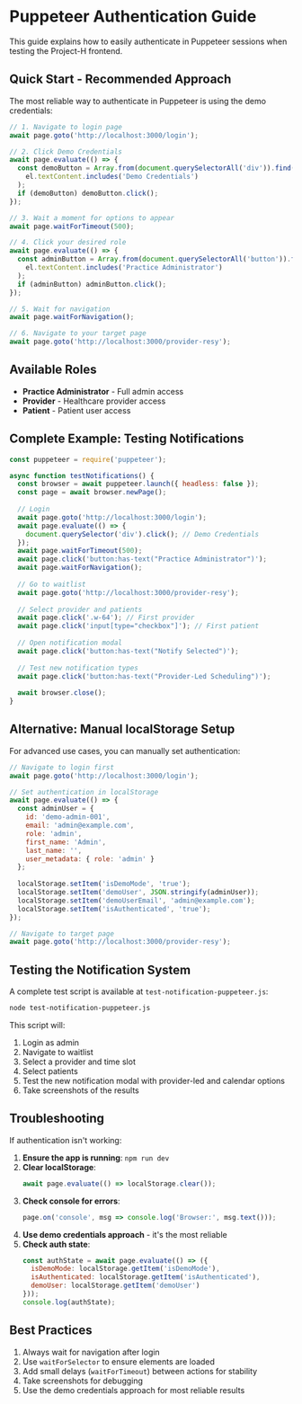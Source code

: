 # Puppeteer Authentication Guide

This guide explains how to easily authenticate in Puppeteer sessions when testing the Project-H frontend.

## Quick Start - Recommended Approach

The most reliable way to authenticate in Puppeteer is using the demo credentials:

```javascript
// 1. Navigate to login page
await page.goto('http://localhost:3000/login');

// 2. Click Demo Credentials
await page.evaluate(() => {
  const demoButton = Array.from(document.querySelectorAll('div')).find(el => 
    el.textContent.includes('Demo Credentials')
  );
  if (demoButton) demoButton.click();
});

// 3. Wait a moment for options to appear
await page.waitForTimeout(500);

// 4. Click your desired role
await page.evaluate(() => {
  const adminButton = Array.from(document.querySelectorAll('button')).find(el => 
    el.textContent.includes('Practice Administrator')
  );
  if (adminButton) adminButton.click();
});

// 5. Wait for navigation
await page.waitForNavigation();

// 6. Navigate to your target page
await page.goto('http://localhost:3000/provider-resy');
```

## Available Roles

- **Practice Administrator** - Full admin access
- **Provider** - Healthcare provider access
- **Patient** - Patient user access

## Complete Example: Testing Notifications

```javascript
const puppeteer = require('puppeteer');

async function testNotifications() {
  const browser = await puppeteer.launch({ headless: false });
  const page = await browser.newPage();
  
  // Login
  await page.goto('http://localhost:3000/login');
  await page.evaluate(() => {
    document.querySelector('div').click(); // Demo Credentials
  });
  await page.waitForTimeout(500);
  await page.click('button:has-text("Practice Administrator")');
  await page.waitForNavigation();
  
  // Go to waitlist
  await page.goto('http://localhost:3000/provider-resy');
  
  // Select provider and patients
  await page.click('.w-64'); // First provider
  await page.click('input[type="checkbox"]'); // First patient
  
  // Open notification modal
  await page.click('button:has-text("Notify Selected")');
  
  // Test new notification types
  await page.click('button:has-text("Provider-Led Scheduling")');
  
  await browser.close();
}
```

## Alternative: Manual localStorage Setup

For advanced use cases, you can manually set authentication:

```javascript
// Navigate to login first
await page.goto('http://localhost:3000/login');

// Set authentication in localStorage
await page.evaluate(() => {
  const adminUser = {
    id: 'demo-admin-001',
    email: 'admin@example.com',
    role: 'admin',
    first_name: 'Admin',
    last_name: '',
    user_metadata: { role: 'admin' }
  };
  
  localStorage.setItem('isDemoMode', 'true');
  localStorage.setItem('demoUser', JSON.stringify(adminUser));
  localStorage.setItem('demoUserEmail', 'admin@example.com');
  localStorage.setItem('isAuthenticated', 'true');
});

// Navigate to target page
await page.goto('http://localhost:3000/provider-resy');
```

## Testing the Notification System

A complete test script is available at `test-notification-puppeteer.js`:

```bash
node test-notification-puppeteer.js
```

This script will:
1. Login as admin
2. Navigate to waitlist
3. Select a provider and time slot
4. Select patients
5. Test the new notification modal with provider-led and calendar options
6. Take screenshots of the results

## Troubleshooting

If authentication isn't working:

1. **Ensure the app is running**: `npm run dev`
2. **Clear localStorage**:
   ```javascript
   await page.evaluate(() => localStorage.clear());
   ```
3. **Check console for errors**:
   ```javascript
   page.on('console', msg => console.log('Browser:', msg.text()));
   ```
4. **Use demo credentials approach** - it's the most reliable
5. **Check auth state**:
   ```javascript
   const authState = await page.evaluate(() => ({
     isDemoMode: localStorage.getItem('isDemoMode'),
     isAuthenticated: localStorage.getItem('isAuthenticated'),
     demoUser: localStorage.getItem('demoUser')
   }));
   console.log(authState);
   ```

## Best Practices

1. Always wait for navigation after login
2. Use `waitForSelector` to ensure elements are loaded
3. Add small delays (`waitForTimeout`) between actions for stability
4. Take screenshots for debugging
5. Use the demo credentials approach for most reliable results